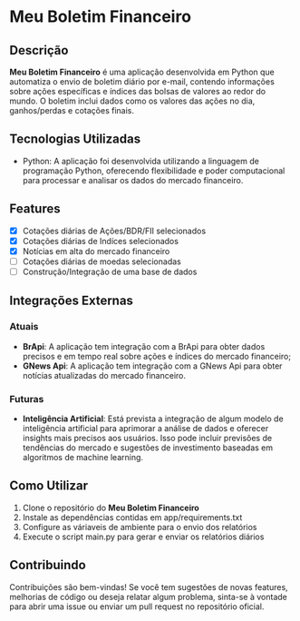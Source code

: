 # Meu Boletim Financeiro

## Descrição

**Meu Boletim Financeiro** é uma aplicação desenvolvida em Python que automatiza o envio de boletim diário por e-mail, contendo informações sobre ações específicas e índices das bolsas de valores ao redor do mundo. O boletim inclui dados como os valores das ações no dia, ganhos/perdas e cotações finais.

## Tecnologias Utilizadas

- Python: A aplicação foi desenvolvida utilizando a linguagem de programação Python, oferecendo flexibilidade e poder computacional para processar e analisar os dados do mercado financeiro.

## Features

- [x] Cotações diárias de Ações/BDR/FII selecionados
- [x] Cotações diárias de Indíces selecionados
- [x] Notícias em alta do mercado financeiro
- [ ] Cotações diárias de moedas selecionadas
- [ ] Construção/Integração de uma base de dados

## Integrações Externas

### Atuais

- **BrApi**: A aplicação tem integração com a BrApi para obter dados precisos e em tempo real sobre ações e índices do mercado financeiro;
- **GNews Api**: A aplicação tem integração com a GNews Api para obter notícias atualizadas do mercado financeiro.

### Futuras

- **Inteligência Artificial**: Está prevista a integração de algum modelo de inteligência artificial para aprimorar a análise de dados e oferecer insights mais precisos aos usuários. Isso pode incluir previsões de tendências do mercado e sugestões de investimento baseadas em algoritmos de machine learning.

## Como Utilizar

1. Clone o repositório do **Meu Boletim Financeiro**
2. Instale as dependências contidas em app/requirements.txt
3. Configure as váriaveis de ambiente para o envio dos relatórios
4. Execute o script main.py para gerar e enviar os relatórios diários

## Contribuindo

Contribuições são bem-vindas! Se você tem sugestões de novas features, melhorias de código ou deseja relatar algum problema, sinta-se à vontade para abrir uma issue ou enviar um pull request no repositório oficial.
